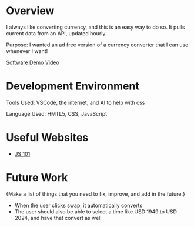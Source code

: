 # Overview

I always like converting currency, and this is an easy way to do so. It pulls current data from an API, updated hourly.

Purpose: I wanted an ad free version of a currency converter that I can use whenever I want!

[Software Demo Video](https://youtu.be/YliNl14KrY4)

# Development Environment

Tools Used: VSCode, the internet, and AI to help with css

Language Used: HMTL5, CSS, JavaScript

# Useful Websites

* [JS 101](https://javascript.info/first-steps)

# Future Work

{Make a list of things that you need to fix, improve, and add in the future.}

- When the user clicks swap, it automatically converts
- The user should also be able to select a time like USD 1949 to USD 2024, and have that convert as well